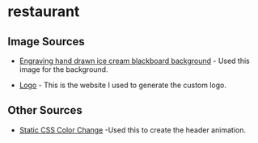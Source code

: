 # restaurant

## Image Sources
- [Engraving hand drawn ice cream blackboard background](https://www.freepik.com/free-vector/engraving-hand-drawn-ice-cream-blackboard-background_14961749.htm#query=ice%20cream&position=5&from_view=search#position=5&query=ice%20cream) - Used this image for the background.

- [Logo](https://www.shopify.com/tools/logo-maker) - This is the website I used to generate the custom logo.


## Other Sources
- [Static CSS Color Change](https://codepen.io/alvarotrigo/pen/jOLgeqe) -Used this to create the header animation.